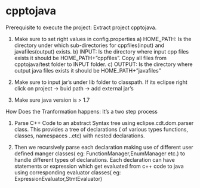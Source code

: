# cpptojava
Prerequisite to execute the project:
Extract project cpptojava.
1)	Make sure to set right values in config.properties
a)	HOME_PATH: Is the directory under which sub-directories for cppfiles(input) and javafiles(output) exists.
b)	INPUT: Is the directory where input cpp files exists it should be HOME_PATH+”cppfiles”.
Copy all files from cpptojava/test folder to INPUT folder.
c)	OUTPUT: Is the directory where output java files exists it should be HOME_PATH+”javafiles”

2)	Make sure to input jar’s under lib folder to classpath. If its eclipse right click on project -> buid path -> add external jar’s
3)	Make sure java version is > 1.7

How Does the Tranformation happens:
It’s a two step process
1)	Parse C++ Code to an abstract Syntax tree using eclipse.cdt.dom.parser class.
This provides a tree of declarations ( of various types functions, classes, namespaces ..etc) with nested declarations.

2)	Then we recursively parse each declaration making use of different user defined manger classes( eg: FunctionManager,EnumManager etc.) to handle different types of declarations.
Each declaration can have statements or expression which get evaluated from c++ code to java using corresponding evaluator classes( eg: ExpressionEvaluator,StmtEvaluator)
